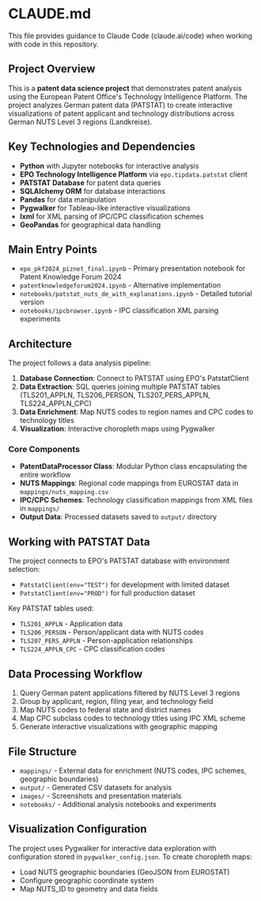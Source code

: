 # CLAUDE.md

This file provides guidance to Claude Code (claude.ai/code) when working with code in this repository.

## Project Overview

This is a **patent data science project** that demonstrates patent analysis using the European Patent Office's Technology Intelligence Platform. The project analyzes German patent data (PATSTAT) to create interactive visualizations of patent applicant and technology distributions across German NUTS Level 3 regions (Landkreise).

## Key Technologies and Dependencies

- **Python** with Jupyter notebooks for interactive analysis
- **EPO Technology Intelligence Platform** via `epo.tipdata.patstat` client
- **PATSTAT Database** for patent data queries
- **SQLAlchemy ORM** for database interactions
- **Pandas** for data manipulation
- **Pygwalker** for Tableau-like interactive visualizations
- **lxml** for XML parsing of IPC/CPC classification schemes
- **GeoPandas** for geographical data handling

## Main Entry Points

- `epo_pkf2024_piznet_final.ipynb` - Primary presentation notebook for Patent Knowledge Forum 2024
- `patentknowledgeforum2024.ipynb` - Alternative implementation
- `notebooks/patstat_nuts_de_with_explanations.ipynb` - Detailed tutorial version
- `notebooks/ipcbrowser.ipynb` - IPC classification XML parsing experiments

## Architecture

The project follows a data analysis pipeline:

1. **Database Connection**: Connect to PATSTAT using EPO's PatstatClient
2. **Data Extraction**: SQL queries joining multiple PATSTAT tables (TLS201_APPLN, TLS206_PERSON, TLS207_PERS_APPLN, TLS224_APPLN_CPC)
3. **Data Enrichment**: Map NUTS codes to region names and CPC codes to technology titles
4. **Visualization**: Interactive choropleth maps using Pygwalker

### Core Components

- **PatentDataProcessor Class**: Modular Python class encapsulating the entire workflow
- **NUTS Mappings**: Regional code mappings from EUROSTAT data in `mappings/nuts_mapping.csv`
- **IPC/CPC Schemes**: Technology classification mappings from XML files in `mappings/`
- **Output Data**: Processed datasets saved to `output/` directory

## Working with PATSTAT Data

The project connects to EPO's PATSTAT database with environment selection:
- `PatstatClient(env="TEST")` for development with limited dataset
- `PatstatClient(env="PROD")` for full production dataset

Key PATSTAT tables used:
- `TLS201_APPLN` - Application data
- `TLS206_PERSON` - Person/applicant data with NUTS codes
- `TLS207_PERS_APPLN` - Person-application relationships
- `TLS224_APPLN_CPC` - CPC classification codes

## Data Processing Workflow

1. Query German patent applications filtered by NUTS Level 3 regions
2. Group by applicant, region, filing year, and technology field
3. Map NUTS codes to federal state and district names
4. Map CPC subclass codes to technology titles using IPC XML scheme
5. Generate interactive visualizations with geographic mapping

## File Structure

- `mappings/` - External data for enrichment (NUTS codes, IPC schemes, geographic boundaries)
- `output/` - Generated CSV datasets for analysis
- `images/` - Screenshots and presentation materials
- `notebooks/` - Additional analysis notebooks and experiments

## Visualization Configuration

The project uses Pygwalker for interactive data exploration with configuration stored in `pygwalker_config.json`. To create choropleth maps:
- Load NUTS geographic boundaries (GeoJSON from EUROSTAT)
- Configure geographic coordinate system
- Map NUTS_ID to geometry and data fields